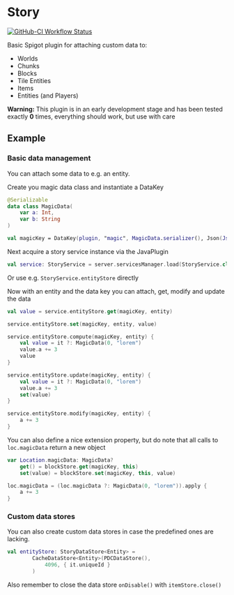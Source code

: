 # Story

[![GitHub-CI Workflow Status](https://badgen.net/github/checks/Paul1365972/Story?label=Github%20Build&icon=github&cache=3600)](https://github.com/Paul1365972/Story/actions?query=workflow%3A%22Build%22)

Basic Spigot plugin for attaching custom data to: 
- Worlds
- Chunks
- Blocks
- Tile Entities
- Items
- Entities (and Players)

**Warning:** This plugin is in an early development stage and has been tested exactly **0** times, everything should work, but use with care

## Example

### Basic data management

You can attach some data to e.g. an entity.

Create you magic data class and instantiate a DataKey
```kotlin
@Serializable
data class MagicData(
    var a: Int,
    var b: String
)

val magicKey = DataKey(plugin, "magic", MagicData.serializer(), Json(JsonConfiguration.Stable), { it.copy() })
```

Next acquire a story service instance via the JavaPlugin 
```kotlin
val service: StoryService = server.servicesManager.load(StoryService.class)
```

Or use e.g. `StoryService.entityStore` directly

Now with an entity and the data key you can attach, get, modify and update the data
```kotlin
val value = service.entityStore.get(magicKey, entity)

service.entityStore.set(magicKey, entity, value)

service.entityStore.compute(magicKey, entity) {
    val value = it ?: MagicData(0, "lorem")
    value.a += 3
    value
}

service.entityStore.update(magicKey, entity) {
    val value = it ?: MagicData(0, "lorem")
    value.a += 3
    set(value)
}

service.entityStore.modify(magicKey, entity) {
    a += 3
}
```

You can also define a nice extension property, but do note that all calls to `loc.magicData` return a new object
```kotlin
var Location.magicData: MagicData?
    get() = blockStore.get(magicKey, this)
    set(value) = blockStore.set(magicKey, this, value)

loc.magicData = (loc.magicData ?: MagicData(0, "lorem")).apply {
    a += 3
}
```

### Custom data stores

You can also create custom data stores in case the predefined ones are lacking.

```kotlin
val entityStore: StoryDataStore<Entity> = 
        CacheDataStore<Entity>(PDCDataStore(), 
            4096, { it.uniqueId }
        )
```

Also remember to close the data store `onDisable()` with `itemStore.close()`
